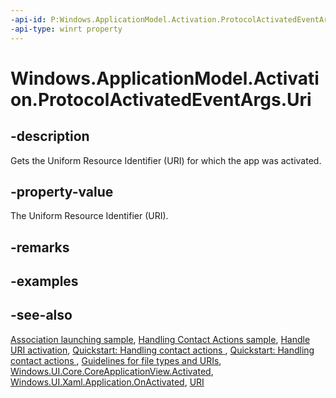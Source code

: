 ```yaml
---
-api-id: P:Windows.ApplicationModel.Activation.ProtocolActivatedEventArgs.Uri
-api-type: winrt property
---
```


<!-- Property syntax
public Windows.Foundation.Uri Uri { get; }
-->

# Windows.ApplicationModel.Activation.ProtocolActivatedEventArgs.Uri

## -description
Gets the Uniform Resource Identifier (URI) for which the app was activated.

## -property-value
The Uniform Resource Identifier (URI).

## -remarks

## -examples

## -see-also
[Association launching sample](https://github.com/microsoft/Windows-universal-samples/tree/master/Samples/AssociationLaunching), [Handling Contact Actions sample](https://go.microsoft.com/fwlink/p/?LinkID=320151), [Handle URI activation](https://docs.microsoft.com/windows/uwp/launch-resume/handle-uri-activation), [Quickstart: Handling contact actions ](https://docs.microsoft.com/previous-versions/windows/apps/dn518236(v=win.10)), [Quickstart: Handling contact actions ](https://docs.microsoft.com/previous-versions/windows/apps/dn518338(v=win.10)), [Guidelines for file types and URIs](https://docs.microsoft.com/windows/uwp/files/index), [Windows.UI.Core.CoreApplicationView.Activated](../windows.applicationmodel.core/coreapplicationview_activated.md), [Windows.UI.Xaml.Application.OnActivated](../windows.ui.xaml/application_onactivated_603737819.md), [URI](../windows.foundation/uri.md)
